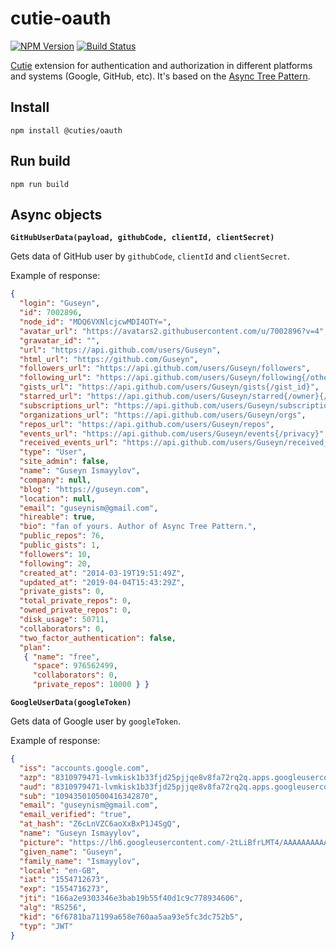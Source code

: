# cutie-oauth

[![NPM Version](https://img.shields.io/npm/v/@cuties/oauth.svg)](https://npmjs.org/package/@cuties/oauth)
[![Build Status](https://travis-ci.org/Guseyn/cutie-oauth.svg?branch=master)](https://travis-ci.org/Guseyn/cutie-oauth)

[Cutie](https://github.com/Guseyn/cutie) extension for authentication and authorization in different platforms and systems (Google, GitHub, etc). It's based on the [Async Tree Pattern](https://github.com/Guseyn/async-tree-patern/blob/master/Async_Tree_Patern.pdf).

## Install

`npm install @cuties/oauth`

## Run build

`npm run build`

## Async objects

**`GitHubUserData(payload, githubCode, clientId, clientSecret)`**

Gets data of GitHub user by `githubCode`, `clientId` and `clientSecret`.

Example of response:

```json
{ 
  "login": "Guseyn",
  "id": 7002896,
  "node_id": "MDQ6VXNlcjcwMDI4OTY=",
  "avatar_url": "https://avatars2.githubusercontent.com/u/7002896?v=4",
  "gravatar_id": "",
  "url": "https://api.github.com/users/Guseyn",
  "html_url": "https://github.com/Guseyn",
  "followers_url": "https://api.github.com/users/Guseyn/followers",
  "following_url": "https://api.github.com/users/Guseyn/following{/other_user}",
  "gists_url": "https://api.github.com/users/Guseyn/gists{/gist_id}",
  "starred_url": "https://api.github.com/users/Guseyn/starred{/owner}{/repo}",
  "subscriptions_url": "https://api.github.com/users/Guseyn/subscriptions",
  "organizations_url": "https://api.github.com/users/Guseyn/orgs",
  "repos_url": "https://api.github.com/users/Guseyn/repos",
  "events_url": "https://api.github.com/users/Guseyn/events{/privacy}",
  "received_events_url": "https://api.github.com/users/Guseyn/received_events",
  "type": "User",
  "site_admin": false,
  "name": "Guseyn Ismayylov",
  "company": null,
  "blog": "https://guseyn.com",
  "location": null,
  "email": "guseynism@gmail.com",
  "hireable": true,
  "bio": "fan of yours. Author of Async Tree Pattern.",
  "public_repos": 76,
  "public_gists": 1,
  "followers": 10,
  "following": 20,
  "created_at": "2014-03-19T19:51:49Z",
  "updated_at": "2019-04-04T15:43:29Z",
  "private_gists": 0,
  "total_private_repos": 0,
  "owned_private_repos": 0,
  "disk_usage": 50711,
  "collaborators": 0,
  "two_factor_authentication": false,
  "plan":
   { "name": "free",
     "space": 976562499,
     "collaborators": 0,
     "private_repos": 10000 } }
```

**`GoogleUserData(googleToken)`**

Gets data of Google user by `googleToken`.

Example of response:

```json
{ 
  "iss": "accounts.google.com",
  "azp": "8310979471-lvmkisk1b33fjd25pjjqe8v8fa72rq2q.apps.googleusercontent.com",
  "aud": "8310979471-lvmkisk1b33fjd25pjjqe8v8fa72rq2q.apps.googleusercontent.com",
  "sub": "109435010500416342870",
  "email": "guseynism@gmail.com",
  "email_verified": "true",
  "at_hash": "Z6cLnVZC6aoXxBxP1J4SgQ",
  "name": "Guseyn Ismayylov",
  "picture": "https://lh6.googleusercontent.com/-2tLiBfrLMT4/AAAAAAAAAAI/AAAAAAAAAy0/5hcq1rASuoQ/s96-c/photo.jpg",
  "given_name": "Guseyn",
  "family_name": "Ismayylov",
  "locale": "en-GB",
  "iat": "1554712673",
  "exp": "1554716273",
  "jti": "166a2e9303346e3bab19b55f40d1c9c778934606",
  "alg": "RS256",
  "kid": "6f6781ba71199a658e760aa5aa93e5fc3dc752b5",
  "typ": "JWT"
}
```
